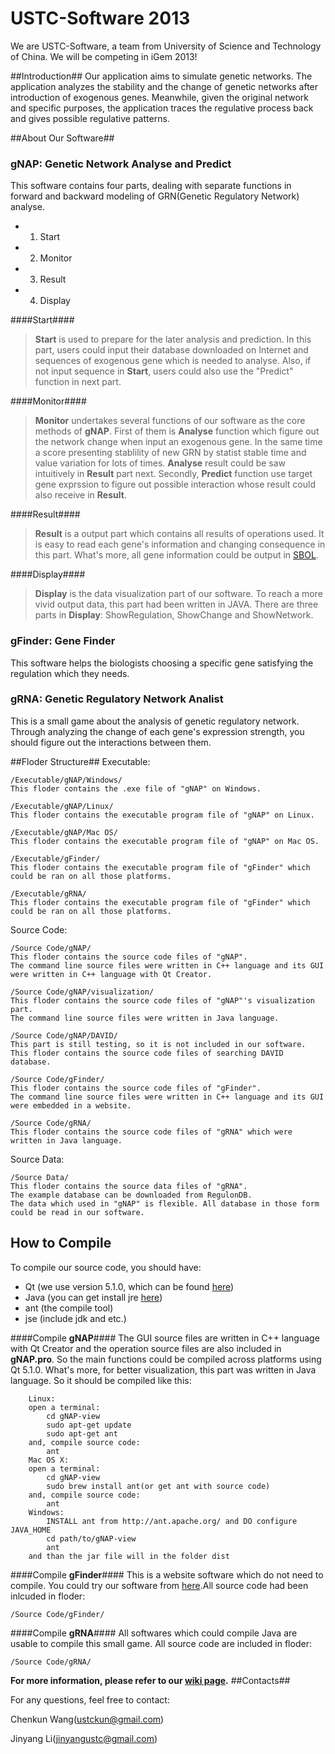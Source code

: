 USTC-Software 2013
=================

We are USTC-Software, a team from University of Science and Technology of China. We will be competing in iGem 2013!

##Introduction##
Our application aims to simulate genetic networks. The application analyzes the stability and the change of genetic networks after introduction of exogenous genes. Meanwhile, given the original network and specific purposes, the application traces the regulative process back and gives possible regulative patterns.


##About Our Software##
### gNAP: Genetic Network Analyse and Predict ###
This software contains four parts, dealing with separate functions in forward and backward modeling of GRN(Genetic Regulatory Network) analyse.
* 1. Start
* 2. Monitor
* 3. Result
* 4. Display

####Start####

>**Start** is used to prepare for the later analysis and prediction. In this part, users could input their database downloaded on Internet and sequences of exogenous gene which is needed to analyse. Also, if not input sequence in **Start**, users could also use the "Predict" function in next part.

####Monitor####

>**Monitor** undertakes several functions of our software as the core methods of **gNAP**. First of them is **Analyse** function which figure out the network change when input an exogenous gene. In the same time a score presenting stablility of new GRN by statist stable time and value variation for lots of times. **Analyse** result could be saw intuitively in **Result** part next. Secondly, **Predict** function use target gene exprssion to figure out possible interaction whose result could also receive in **Result**.

####Result####

>**Result** is a output part which contains all results of operations used. It is easy to read each gene's information and changing consequence in this part. What's more, all gene information could be output in [SBOL](http://www.sbolstandard.org/).

####Display####

>**Display** is the data visualization part of our software. To reach a more vivid output data, this part had been written in JAVA. There are three parts in **Display**: ShowRegulation, ShowChange and ShowNetwork.

### gFinder: Gene Finder ###
This software helps the biologists choosing a specific gene satisfying the regulation which they needs.

### gRNA: Genetic Regulatory Network Analist ###
This is a small game about the analysis of genetic regulatory network. Through analyzing the change of each gene's expression strength, you should figure out the interactions between them.

##Floder Structure##
Executable:
```
/Executable/gNAP/Windows/
This floder contains the .exe file of "gNAP" on Windows.
```
```
/Executable/gNAP/Linux/
This floder contains the executable program file of "gNAP" on Linux.
```
```
/Executable/gNAP/Mac OS/
This floder contains the executable program file of "gNAP" on Mac OS.
```
```
/Executable/gFinder/
This floder contains the executable program file of "gFinder" which could be ran on all those platforms.
```
```
/Executable/gRNA/
This floder contains the executable program file of "gFinder" which could be ran on all those platforms.
```
Source Code:
```
/Source Code/gNAP/
This floder contains the source code files of "gNAP". 
The command line source files were written in C++ language and its GUI were written in C++ language with Qt Creator.
```
```
/Source Code/gNAP/visualization/
This floder contains the source code files of "gNAP"'s visualization part. 
The command line source files were written in Java language.
```
```
/Source Code/gNAP/DAVID/
This part is still testing, so it is not included in our software. 
This floder contains the source code files of searching DAVID database.
```
```
/Source Code/gFinder/
This floder contains the source code files of "gFinder". 
The command line source files were written in C++ language and its GUI were embedded in a website.
```
```
/Source Code/gRNA/
This floder contains the source code files of "gRNA" which were written in Java language.
```
Source Data:
```
/Source Data/
This floder contains the source data files of "gRNA".
The example database can be downloaded from RegulonDB. 
The data which used in "gNAP" is flexible. All database in those form could be read in our software.
```

## How to Compile ##
To compile our source code, you should have:
* Qt   (we use version 5.1.0, which can be found [here](http://qt-project.org/downloads))
* Java (you can get install jre [here](http://www.java.com/))
* ant  (the compile tool)
* jse  (include jdk and etc.)


####Compile **gNAP**####
The GUI source files are written in C++ language with Qt Creator and the operation source files are also included in **gNAP.pro**. So the main functions could be compiled across platforms using Qt 5.1.0.
What's more, for better visualization, this part was written in Java language. So it should be compiled like this:
```
	Linux:
	open a terminal:
		cd gNAP-view
		sudo apt-get update
		sudo apt-get ant
	and, compile source code:
		ant
	Mac OS X:
	open a terminal:
		cd gNAP-view
		sudo brew install ant(or get ant with source code)
	and, compile source code:
		ant
	Windows:
		INSTALL ant from http://ant.apache.org/ and DO configure JAVA_HOME
		cd path/to/gNAP-view
		ant
	and than the jar file will in the folder dist
```
####Compile **gFinder**####
This is a website software which do not need to compile. You could try our software from [here](http://www.stlover.org/gFinder).All source code had been inlcuded in floder:
```
/Source Code/gFinder/
```

####Compile **gRNA**####
All softwares which could compile Java are usable to compile this small game. All source code are included in floder: 
```
/Source Code/gRNA/
```
**For more information, please refer to our [wiki page](http://2013.igem.org/Team:USTC-Software).**
##Contacts##

For any questions, feel free to contact:

Chenkun Wang(ustckun@gmail.com)

Jinyang Li(jinyangustc@gmail.com)
